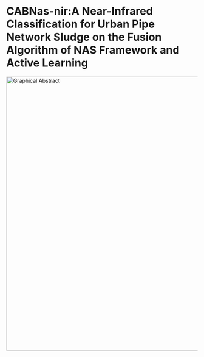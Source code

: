 # CABNas-nir:A Near-Infrared Classification for Urban Pipe Network Sludge on the Fusion Algorithm of NAS Framework and Active Learning
<img width="1280" height="720" alt="Graphical Abstract" src="https://github.com/user-attachments/assets/61bdf1a8-bbb1-4939-b91b-7ba7e423d7c2" />

